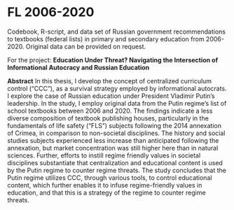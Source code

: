 # FL 2006-2020
Codebook, R-script, and data set of Russian government recommendations to textbooks (federal lists) in primary and secondary education from 2006-2020. Original data can be provided on request.

For the project: **Education Under Threat? Navigating the Intersection of Informational Autocracy and Russian Education**


**Abstract**
In this thesis, I develop the concept of centralized curriculum control (“CCC”), as a survival strategy employed by informational autocrats. I explore the case of Russian education under President Vladimir Putin’s leadership. In the study, I employ original data from the Putin regime’s list of school textbooks between 2006 and 2020. The findings indicate a less diverse composition of textbook publishing houses, particularly in the fundamentals of life safety (“FLS”) subjects following the 2014 annexation of Crimea, in comparison to non-societal disciplines. The history and social studies subjects experienced less increase than anticipated following the annexation, but market concentration was still higher here than in natural sciences. Further, efforts to instill regime friendly values in societal disciplines substantiate that centralization and educational content is used by the Putin regime to counter regime threats. The study concludes that the Putin regime utilizes CCC, through various tools, to control educational content, which further enables it to infuse regime-friendly values in education, and that this is a strategy of the regime to counter regime threats.
